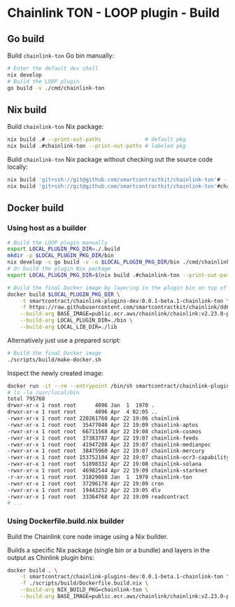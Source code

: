 
# Chainlink TON - LOOP plugin - Build

## Go build

Build `chainlink-ton` Go bin manually:

```bash
# Enter the default dev shell
nix develop
# Build the LOOP plugin
go build -v ./cmd/chainlink-ton
```

## Nix build

Build `chainlink-ton` Nix package:

```bash
nix build .# --print-out-paths              # default pkg
nix build .#chainlink-ton --print-out-paths # labeled pkg
```

Build `chainlink-ton` Nix package without checking out the source code locally:

```bash
nix build 'git+ssh://git@github.com/smartcontractkit/chainlink-ton'# --print-out-paths              # default pkg
nix build 'git+ssh://git@github.com/smartcontractkit/chainlink-ton'#chainlink-ton --print-out-paths # labeled pkg
```

## Docker build

### Using host as a builder

```bash
# Build the LOOP plugin manually
export LOCAL_PLUGIN_PKG_DIR=./.build
mkdir -p $LOCAL_PLUGIN_PKG_DIR/bin
nix develop -c go build -v -o $LOCAL_PLUGIN_PKG_DIR/bin ./cmd/chainlink-ton
# Or build the plugin Nix package
export LOCAL_PLUGIN_PKG_DIR=$(nix build .#chainlink-ton --print-out-paths)

# Build the final Docker image by layering in the plugin bin on top of base chainlink:*-plugins image
docker build $LOCAL_PLUGIN_PKG_DIR \
    -t smartcontract/chainlink-plugins-dev:0.0.1-beta.1-chainlink-ton \
    -f https://raw.githubusercontent.com/smartcontractkit/chainlink/dd69fc589255c00e9cb23c5631a1e7e56c408e78/plugins/chainlink.prebuilt.Dockerfile \
    --build-arg BASE_IMAGE=public.ecr.aws/chainlink/chainlink:v2.23.0-plugins \
    --build-arg LOCAL_PLUGIN_DIR=./bin \
    --build-arg LOCAL_LIB_DIR=./lib
```

Alternatively just use a prepared script:

```bash
# Build the final Docker image
./scripts/build/make-docker.sh
```

Inspect the newly created image:

```bash
docker run -it --rm --entrypoint /bin/sh smartcontract/chainlink-plugins-dev:0.0.1-beta.1-chainlink-ton
# ls -la /usr/local/bin
total 795768
drwxr-xr-x 1 root root      4096 Jan  1  1970 .
drwxr-xr-x 1 root root      4096 Apr  4 02:05 ..
-rwxr-xr-x 1 root root 220261760 Apr 22 19:06 chainlink
-rwxr-xr-x 1 root root  35477040 Apr 22 19:09 chainlink-aptos
-rwxr-xr-x 1 root root  66711568 Apr 22 19:08 chainlink-cosmos
-rwxr-xr-x 1 root root  37383787 Apr 22 19:07 chainlink-feeds
-rwxr-xr-x 1 root root  41947208 Apr 22 19:07 chainlink-medianpoc
-rwxr-xr-x 1 root root  38475960 Apr 22 19:07 chainlink-mercury
-rwxr-xr-x 1 root root 153752104 Apr 22 19:07 chainlink-ocr3-capability
-rwxr-xr-x 1 root root  51898332 Apr 22 19:08 chainlink-solana
-rwxr-xr-x 1 root root  46982544 Apr 22 19:09 chainlink-starknet
-r-xr-xr-x 1 root root  31829088 Jan  1  1970 chainlink-ton
-rwxr-xr-x 1 root root  37296178 Apr 22 19:09 cron
-rwxr-xr-x 1 root root  19443252 Apr 22 19:05 dlv
-rwxr-xr-x 1 root root  33364768 Apr 22 19:09 readcontract
# ...
```

### Using Dockerfile.build.nix builder

Build the Chainlink core node image using a Nix builder.

Builds a specific Nix package (single bin or a bundle) and layers in the output as Chinlink plugin bins:

```bash
docker build . \
    -t smartcontract/chainlink-plugins-dev:0.0.1-beta.1-chainlink-ton \
    -f ./scripts/build/Dockerfile.build.nix \
    --build-arg NIX_BUILD_PKG=chainlink-ton \
    --build-arg BASE_IMAGE=public.ecr.aws/chainlink/chainlink:v2.23.0-plugins
```
